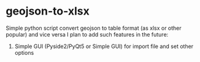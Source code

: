 # geojson-to-xlsx
Simple python script convert geojson to table format (as xlsx or other popular) and vice versa
I plan to add such features in the future:
1. Simple GUI (Pyside2/PyQt5 or Simple GUI) for import file and set other options
